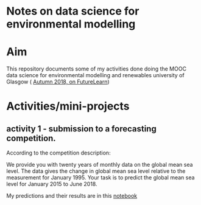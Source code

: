 



# Notes on  data science for environmental modelling

# Aim

This repository documents some of my activities done doing the MOOC data science for environmental modelling and renewables university of Glasgow ( [Autumn 2018, on FutureLearn](https://www.futurelearn.com/courses/data-science-environmental-modelling))

# Activities/mini-projects

## activity 1 - submission to a forecasting competition.

According to the competition description:

We provide you with twenty years of monthly data on the global mean sea level. The data gives the change in global mean sea level relative to the measurement for January 1995. Your task is to predict the global mean sea level for January 2015 to June 2018.

My predictions and their results are in this [notebook](Forcasting_competition.ipynb) 



